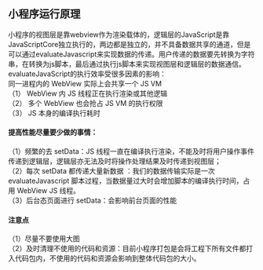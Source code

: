 ## 小程序运行原理
小程序的视图层是靠webview作为渲染载体的，逻辑层的JavaScript是靠JavaScriptCore独立执行的，两边都是独立的，并不具备数据共享的通道，但是可以通过evaluateJavascript来实现数据的传递。用户传递的数据要先转换为字符串，在转换为js脚本，最后通过执行js脚本来实现视图层和逻辑层的数据通信。    
evaluateJavaScript的执行效率受很多因素的影响：  
同一进程内的 WebView 实际上会共享一个 JS VM    
（1） WebView 内 JS 线程正在执行渲染或其他逻辑    
（2） 多个 WebView 也会抢占 JS VM 的执行权限    
（3） JS 本身的编译执行耗时    

#### 提高性能尽量要少做的事情：
（1）频繁的去 setData：JS 线程一直在编译执行渲染，不能及时将用户操作事件传递到逻辑层，逻辑层亦无法及时将操作处理结果及时传递到视图层；  
（2）每次 setData 都传递大量新数据 ：我们的数据传输实际是一次 evaluateJavascript 脚本过程，当数据量过大时会增加脚本的编译执行时间，占用 WebView JS 线程。    
（3）后台态页面进行 setData：会影响前台页面的性能  

#### 注意点
（1）尽量不要使用大图    
（2）及时清理不使用的代码和资源：目前小程序打包是会将工程下所有文件都打入代码包内，不使用的代码和资源会影响到整体代码包的大小。
